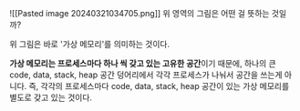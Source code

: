 ![[Pasted image 20240321034705.png]]
위 영역의 그림은 어떤 걸 뜻하는 것일까?

위 그림은 바로 '가상 메모리'를 의미하는 것이다.

**가상 메모리는 프로세스마다 하나 씩 갖고 있는 고유한 공간**이기 때문에, 하나의 큰 code, data, stack, heap 공간 덩어리에서 각각 프로세스가 나눠서 공간을 쓰는게 아니다.
즉, 각각의 프로세스마다 code, data, stack, heap 공간이 있는 가상 메모리를 별도로 갖고 있는 것이다.

